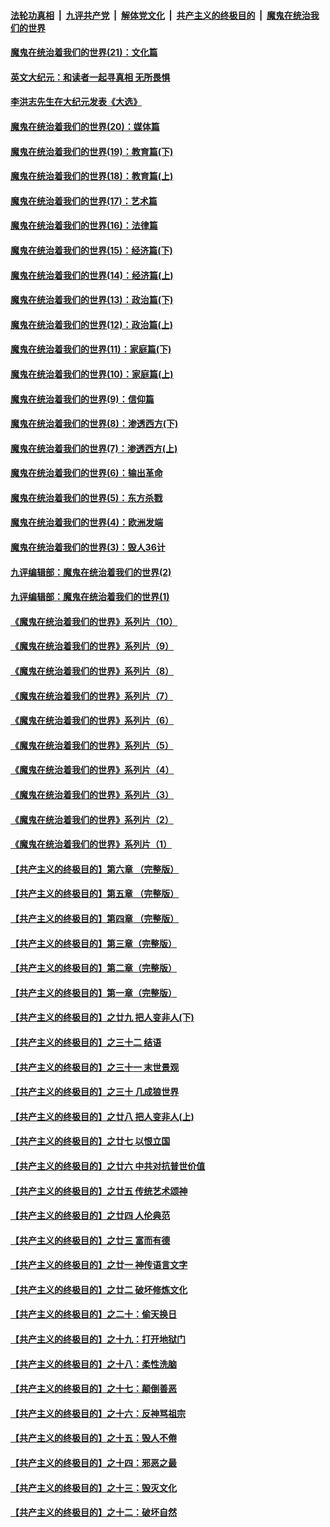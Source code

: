 ####  [法轮功真相](../../../../basic/blob/master/README.md?t=12162202) &nbsp;|&nbsp; [九评共产党](../../../../9ping.md/blob/master/README.md?t=12162202) &nbsp;|&nbsp; [解体党文化](../../../../jtdwh.md/blob/master/README.md?t=12162202)  &nbsp;|&nbsp; [共产主义的终极目的](../../../../gczydzjmd.md/blob/master/README.md?t=12162202) &nbsp;|&nbsp; [魔鬼在统治我们的世界](../../../../mgztzwmdsj.md/blob/master/README.md?t=12162202) 

#### [魔鬼在统治着我们的世界(21)：文化篇](../pages/nsc422/n10597706.md?t=12162202) 

#### [英文大纪元：和读者一起寻真相 无所畏惧](../pages/nsc422/n12542027.md?t=12162202) 

#### [李洪志先生在大纪元发表《大选》](../pages/nsc422/n12534746.md?t=12162202) 

#### [魔鬼在统治着我们的世界(20)：媒体篇](../pages/nsc422/n10586579.md?t=12162202) 

#### [魔鬼在统治着我们的世界(19)：教育篇(下)](../pages/nsc422/n10564808.md?t=12162202) 

#### [魔鬼在统治着我们的世界(18)：教育篇(上)](../pages/nsc422/n10526970.md?t=12162202) 

#### [魔鬼在统治着我们的世界(17)：艺术篇](../pages/nsc422/n10499093.md?t=12162202) 

#### [魔鬼在统治着我们的世界(16)：法律篇](../pages/nsc422/n10485969.md?t=12162202) 

#### [魔鬼在统治着我们的世界(15)：经济篇(下)](../pages/nsc422/n10469975.md?t=12162202) 

#### [魔鬼在统治着我们的世界(14)：经济篇(上)](../pages/nsc422/n10457370.md?t=12162202) 

#### [魔鬼在统治着我们的世界(13)：政治篇(下)](../pages/nsc422/n10448270.md?t=12162202) 

#### [魔鬼在统治着我们的世界(12)：政治篇(上)](../pages/nsc422/n10444576.md?t=12162202) 

#### [魔鬼在统治着我们的世界(11)：家庭篇(下)](../pages/nsc422/n10440961.md?t=12162202) 

#### [魔鬼在统治着我们的世界(10)：家庭篇(上)](../pages/nsc422/n10435448.md?t=12162202) 

#### [魔鬼在统治着我们的世界(9)：信仰篇](../pages/nsc422/n10432159.md?t=12162202) 

#### [魔鬼在统治着我们的世界(8)：渗透西方(下)](../pages/nsc422/n10429603.md?t=12162202) 

#### [魔鬼在统治着我们的世界(7)：渗透西方(上)](../pages/nsc422/n10426013.md?t=12162202) 

#### [魔鬼在统治着我们的世界(6)：输出革命](../pages/nsc422/n10421536.md?t=12162202) 

#### [魔鬼在统治着我们的世界(5)：东方杀戮](../pages/nsc422/n10417707.md?t=12162202) 

#### [魔鬼在统治着我们的世界(4)：欧洲发端](../pages/nsc422/n10414890.md?t=12162202) 

#### [魔鬼在统治着我们的世界(3)：毁人36计](../pages/nsc422/n10411583.md?t=12162202) 

#### [九评编辑部：魔鬼在统治着我们的世界(2)](../pages/nsc422/n10410036.md?t=12162202) 

#### [九评编辑部：魔鬼在统治着我们的世界(1)](../pages/nsc422/n10406825.md?t=12162202) 

#### [《魔鬼在统治着我们的世界》系列片（10）](../pages/nsc422/n12292670.md?t=12162202) 

#### [《魔鬼在统治着我们的世界》系列片（9）](../pages/nsc422/n12290859.md?t=12162202) 

#### [《魔鬼在统治着我们的世界》系列片（8）](../pages/nsc422/n12287445.md?t=12162202) 

#### [《魔鬼在统治着我们的世界》系列片（7）](../pages/nsc422/n12283425.md?t=12162202) 

#### [《魔鬼在统治着我们的世界》系列片（6）](../pages/nsc422/n12282314.md?t=12162202) 

#### [《魔鬼在统治着我们的世界》系列片（5）](../pages/nsc422/n12281419.md?t=12162202) 

#### [《魔鬼在统治着我们的世界》系列片（4）](../pages/nsc422/n12274024.md?t=12162202) 

#### [《魔鬼在统治着我们的世界》系列片（3）](../pages/nsc422/n12271322.md?t=12162202) 

#### [《魔鬼在统治着我们的世界》系列片（2）](../pages/nsc422/n12269049.md?t=12162202) 

#### [《魔鬼在统治着我们的世界》系列片（1）](../pages/nsc422/n12267575.md?t=12162202) 

#### [【共产主义的终极目的】第六章 （完整版）](../pages/nsc422/n11428913.md?t=12162202) 

#### [【共产主义的终极目的】第五章 （完整版）](../pages/nsc422/n11428912.md?t=12162202) 

#### [【共产主义的终极目的】第四章 （完整版）](../pages/nsc422/n11428907.md?t=12162202) 

#### [【共产主义的终极目的】第三章（完整版）](../pages/nsc422/n11428848.md?t=12162202) 

#### [【共产主义的终极目的】第二章（完整版）](../pages/nsc422/n11428831.md?t=12162202) 

#### [【共产主义的终极目的】第一章（完整版）](../pages/nsc422/n11417651.md?t=12162202) 

#### [【共产主义的终极目的】之廿九 把人变非人(下)](../pages/nsc422/n11344140.md?t=12162202) 

#### [【共产主义的终极目的】之三十二 结语](../pages/nsc422/n11360535.md?t=12162202) 

#### [【共产主义的终极目的】之三十一 末世景观](../pages/nsc422/n11351129.md?t=12162202) 

#### [【共产主义的终极目的】之三十 几成狼世界](../pages/nsc422/n11348280.md?t=12162202) 

#### [【共产主义的终极目的】之廿八 把人变非人(上)](../pages/nsc422/n11340492.md?t=12162202) 

#### [【共产主义的终极目的】之廿七 以恨立国](../pages/nsc422/n11336944.md?t=12162202) 

#### [【共产主义的终极目的】之廿六 中共对抗普世价值](../pages/nsc422/n11324785.md?t=12162202) 

#### [【共产主义的终极目的】之廿五 传统艺术颂神](../pages/nsc422/n11296396.md?t=12162202) 

#### [【共产主义的终极目的】之廿四 人伦典范](../pages/nsc422/n11296397.md?t=12162202) 

#### [【共产主义的终极目的】之廿三 富而有德](../pages/nsc422/n11283598.md?t=12162202) 

#### [【共产主义的终极目的】之廿一 神传语言文字](../pages/nsc422/n11263265.md?t=12162202) 

#### [【共产主义的终极目的】之廿二 破坏修炼文化](../pages/nsc422/n11245728.md?t=12162202) 

#### [【共产主义的终极目的】之二十：偷天换日](../pages/nsc422/n11238846.md?t=12162202) 

#### [【共产主义的终极目的】之十九：打开地狱门](../pages/nsc422/n11206376.md?t=12162202) 

#### [【共产主义的终极目的】之十八：柔性洗脑](../pages/nsc422/n11199994.md?t=12162202) 

#### [【共产主义的终极目的】之十七：颠倒善恶](../pages/nsc422/n11179782.md?t=12162202) 

#### [【共产主义的终极目的】之十六：反神骂祖宗](../pages/nsc422/n11166798.md?t=12162202) 

#### [【共产主义的终极目的】之十五：毁人不倦](../pages/nsc422/n11166792.md?t=12162202) 

#### [【共产主义的终极目的】之十四：邪恶之最](../pages/nsc422/n11150249.md?t=12162202) 

#### [【共产主义的终极目的】之十三：毁灭文化](../pages/nsc422/n11135227.md?t=12162202) 

#### [【共产主义的终极目的】之十二：破坏自然](../pages/nsc422/n11135214.md?t=12162202) 

